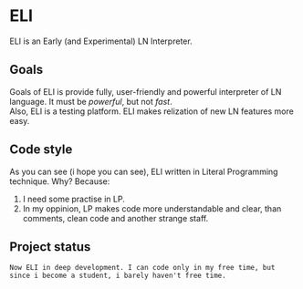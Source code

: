 # ELI
ELI is an Early (and Experimental) LN Interpreter.

## Goals
Goals of ELI is provide fully, user-friendly and powerful interpreter of LN language. It must be _powerful_, but not _fast_.  
Also, ELI is a testing platform. ELI makes relization of new LN features more easy.

## Code style
As you can see (i hope you can see), ELI written in Literal Programming technique. Why? Because:
1. I need some practise in LP.
2. In my oppinion, LP makes code more understandable and clear, than comments, clean code and another strange staff.

## Project status
	Now ELI in deep development. I can code only in my free time, but since i become a student, i barely haven't free time.
